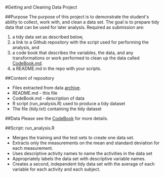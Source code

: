 #Getting and Cleaning Data Project

##Purpose
The purpose of this project is to demonstrate the student's ability to collect, work with,
and clean a data set. The goal is to prepare tidy data that can be used for later analysis.
Required as submission are:
<ol>
<li> a tidy data set as described below,
<li> a link to a Github repository with the script used for performing the analysis, and
<li> a code book that describes the variables, the data, and any transformations or work performed to clean up the data called <a HREF="https://github.com/payang/getting_data/blob/master/CodeBook.md">CodeBook.md</a>.
<li> a README.md in the repo with your scripts.
</ol>

##Content of repository

- Files extracted from data <a href="https://d396qusza40orc.cloudfront.net/getdata%2Fprojectfiles%2FUCI%20HAR%20Dataset.zip">archive</a>.
- README.md - this file
- CodeBook.md - description of data
- R script (run_analysis.R) used to produce a tidy dataset
- The file (tidy.txt) containing the tidy dataset

##Data
Please see the <a HREF="https://github.com/payang/getting_data/blob/master/CodeBook.md">CodeBook</a> for more details.

##Script: run_analysis.R
<ul>
<li>Merges the training and the test sets to create one data set.
<li>Extracts only the measurements on the mean and standard deviation for each measurement. 
<li>Uses descriptive activity names to name the activities in the data set
<li>Appropriately labels the data set with descriptive variable names. 
<li>Creates a second, independent tidy data set with the average of each variable for each activity and each subject. 
</ul>
